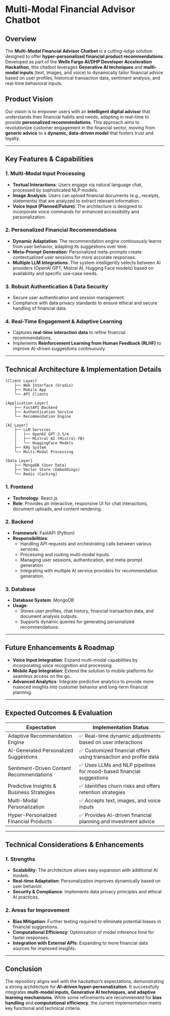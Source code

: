# Multi-Modal Financial Advisor Chatbot

## Overview
The **Multi-Modal Financial Advisor Chatbot** is a cutting-edge solution designed to offer **hyper-personalized financial product recommendations**. Developed as part of the **Wells Fargo AI/DHP Developer Acceleration Hackathon**, this chatbot leverages **Generative AI techniques** and **multi-modal inputs** (text, images, and voice) to dynamically tailor financial advice based on user profiles, historical transaction data, sentiment analysis, and real-time behavioral inputs.

## Product Vision
Our vision is to empower users with an **intelligent digital advisor** that understands their financial habits and needs, adapting in real-time to provide **personalized recommendations**. This approach aims to revolutionize customer engagement in the financial sector, moving from **generic advice** to a **dynamic, data-driven model** that fosters trust and loyalty.

---
## Key Features & Capabilities

### 1. Multi-Modal Input Processing
- **Textual Interactions**: Users engage via natural language chat, processed by sophisticated NLP models.
- **Image Analysis**: Users can upload financial documents (e.g., receipts, statements) that are analyzed to extract relevant information.
- **Voice Input (Planned/Future)**: The architecture is designed to incorporate voice commands for enhanced accessibility and personalization.

### 2. Personalized Financial Recommendations
- **Dynamic Adaptation**: The recommendation engine continuously learns from user behavior, adapting its suggestions over time.
- **Meta-Prompt Generation**: Personalized meta-prompts create contextualized user sessions for more accurate responses.
- **Multiple LLM Integrations**: The system intelligently selects between AI providers (OpenAI GPT, Mistral AI, Hugging Face models) based on availability and specific use-case needs.

### 3. Robust Authentication & Data Security
- Secure user authentication and session management.
- Compliance with data privacy standards to ensure ethical and secure handling of financial data.

### 4. Real-Time Engagement & Adaptive Learning
- Captures **real-time interaction data** to refine financial recommendations.
- Implements **Reinforcement Learning from Human Feedback (RLHF)** to improve AI-driven suggestions continuously.

---
## Technical Architecture & Implementation Details
```
[Client Layer]
    ├── Web Interface (Gradio)
    ├── Mobile App
    └── API Clients

[Application Layer]
    ├── FastAPI Backend
    ├── Authentication Service
    └── Recommendation Engine

[AI Layer]
    ├── LLM Services
    │   ├── OpenAI GPT-3.5/4
    │   ├── Mistral AI (Mistral-7B)
    │   └── HuggingFace Models
    ├── RAG System
    └── Multi-Modal Processing

[Data Layer]
    ├── MongoDB (User Data)
    ├── Vector Store (Embeddings)
    └── Redis (Caching)
```

### **1. Frontend**
- **Technology**: React.js
- **Role**: Provides an interactive, responsive UI for chat interactions, document uploads, and content rendering.

### **2. Backend**
- **Framework**: FastAPI (Python)
- **Responsibilities**:
  - Handling API requests and orchestrating calls between various services.
  - Processing and routing multi-modal inputs.
  - Managing user sessions, authentication, and meta-prompt generation.
  - Integrating with multiple AI service providers for recommendation generation.

### **3. Database**
- **Database System**: MongoDB
- **Usage**:
  - Stores user profiles, chat history, financial transaction data, and document analysis outputs.
  - Supports dynamic queries for generating personalized recommendations.

---
## Future Enhancements & Roadmap
- **Voice Input Integration**: Expand multi-modal capabilities by incorporating voice recognition and processing.
- **Mobile App Integration**: Extend the solution to mobile platforms for seamless access on the go.
- **Advanced Analytics**: Integrate predictive analytics to provide more nuanced insights into customer behavior and long-term financial planning.

---
## Expected Outcomes & Evaluation
| **Expectation**                     | **Implementation Status** |
|--------------------------------------|---------------------------|
| Adaptive Recommendation Engine      | ✅ Real-time dynamic adjustments based on user interactions |
| AI-Generated Personalized Suggestions | ✅ Customized financial offers using transaction and profile data |
| Sentiment-Driven Content Recommendations | ✅ Uses LLMs and NLP pipelines for mood-based financial suggestions |
| Predictive Insights & Business Strategies | ✅ Identifies churn risks and offers retention strategies |
| Multi-Modal Personalization         | ✅ Accepts text, images, and voice inputs |
| Hyper-Personalized Financial Products | ✅ Provides AI-driven financial planning and investment advice |

---
## Technical Considerations & Enhancements
### **1. Strengths**
- **Scalability**: The architecture allows easy expansion with additional AI models.
- **Real-time Adaptation**: Personalization improves dynamically based on user behavior.
- **Security & Compliance**: Implements data privacy principles and ethical AI practices.

### **2. Areas for Improvement**
- **Bias Mitigation**: Further testing required to eliminate potential biases in financial suggestions.
- **Computational Efficiency**: Optimization of model inference time for faster responses.
- **Integration with External APIs**: Expanding to more financial data sources for improved insights.

---
## Conclusion
The repository aligns well with the hackathon’s expectations, demonstrating a strong architecture for **AI-driven hyper-personalization**. It successfully integrates **multi-modal inputs, Generative AI techniques, and adaptive learning mechanisms**. While some refinements are recommended for **bias handling** and **computational efficiency**, the current implementation meets key functional and technical criteria.
